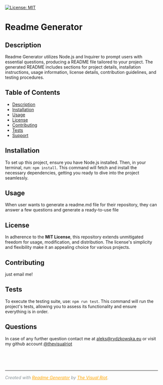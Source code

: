 
   [![License: MIT](https://img.shields.io/badge/License-MIT-yellow.svg)](https://opensource.org/licenses/MIT)
  # Readme Generator

  ## Description
  Readme Generator utilizes Node.js and Inquirer to prompt users with essential questions, producing a README file tailored to your project. The generated README includes sections for project details, installation instructions, usage information, license details, contribution guidelines, and testing procedures.

  ## Table of Contents
  - [Description](#description)
  - [Installation](#installation)
  - [Usage](#usage)
  - [License](#license)
  - [Contributing](#contributing)
  - [Tests](#tests)
  - [Support](#questions)

  ## Installation
  To set up this project, ensure you have Node.js installed. Then, in your terminal, run: `npm install`. This command will fetch and install the necessary dependencies, getting you ready to dive into the project seamlessly.
  ## Usage
  When user wants to generate a readme.md file for their repository, they can answer a few questions and generate a ready-to-use file
  ## License
  In adherence to the **MIT License**, this repository extends unmitigated freedom for usage, modification, and distribution. The license's simplicity and flexibility make it an appealing choice for various projects.
  ## Contributing
  just email me!
  ## Tests
  To execute the testing suite, use: `npm run test`. This command will run the project's tests, allowing you to assess its functionality and ensure everything is in order.
  ## Questions
  In case of any further question contact me at aleks@rydzkowska.eu or visit my github account [@thevisualriot](https://www.github.com/thevisualriot)
  
  </br></br></br>
  
  ---
  <span style="color: #899499;">*Created with <a href="https://github.com/thevisualriot/readme-generator" style="color: #ffa500;">Readme Generator</a> by <a href="https://www.github.com/thevisualriot" style="color: #ffa500;">The Visual Riot</a>.*</span>

  
  